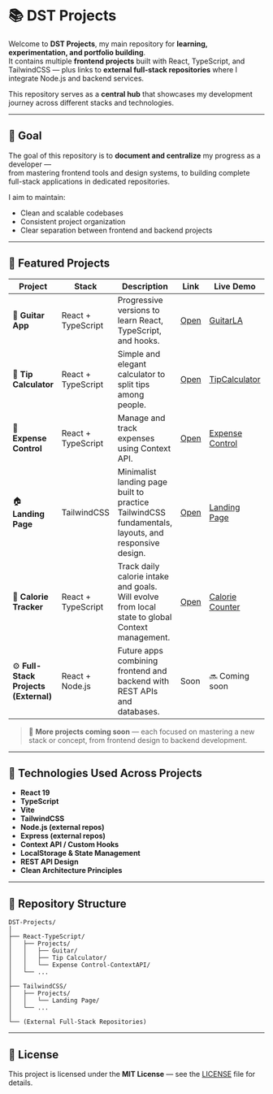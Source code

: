 # 📚 DST Projects

Welcome to **DST Projects**, my main repository for **learning, experimentation, and portfolio building**.  
It contains multiple **frontend projects** built with React, TypeScript, and TailwindCSS — plus links to **external full-stack repositories** where I integrate Node.js and backend services.

This repository serves as a **central hub** that showcases my development journey across different stacks and technologies.

---

## 🎯 Goal

The goal of this repository is to **document and centralize** my progress as a developer —  
from mastering frontend tools and design systems, to building complete full-stack applications in dedicated repositories.

I aim to maintain:
- Clean and scalable codebases  
- Consistent project organization  
- Clear separation between frontend and backend projects  

---

## 🚀 Featured Projects

| Project | Stack | Description | Link | Live Demo |
|----------|--------|--------------|-----------|-------|
| 🎸 **Guitar App** | React + TypeScript | Progressive versions to learn React, TypeScript, and hooks. | [Open](./React-TypeScript/Projects/Guitar) | [GuitarLA](https://guitarla-dst.netlify.app/) |
| 🧮 **Tip Calculator** | React + TypeScript | Simple and elegant calculator to split tips among people. | [Open](./React-TypeScript/Projects/Tip%20Calculator) | [TipCalculator](https://tipcalculator-dst.netlify.app/) |
| 💸 **Expense Control** | React + TypeScript | Manage and track expenses using Context API. | [Open](./React-TypeScript/Projects/Expense%20Control-ContextAPI) | [Expense Control](https://expense-control-dst.netlify.app/) |
| 🏠 **Landing Page** | TailwindCSS | Minimalist landing page built to practice TailwindCSS fundamentals, layouts, and responsive design. | [Open](./TailwindCSS/Projects/landing%20page) | [Landing Page](https://landingpage-dst.netlify.app/) |
| 🍎 **Calorie Tracker** | React + TypeScript | Track daily calorie intake and goals. Will evolve from local state to global Context management. | [Open](./React-TypeScript/Projects/Calorie%20Tracker) | [Calorie Counter](https://calororie-counter-dst.netlify.app/)
| ⚙️ **Full-Stack Projects (External)** | React + Node.js | Future apps combining frontend and backend with REST APIs and databases. | Soon | 🔜 Coming soon |

> 🚧 **More projects coming soon** — each focused on mastering a new stack or concept, from frontend design to backend development.

---

## 🧱 Technologies Used Across Projects

- **React 19**
- **TypeScript**
- **Vite**
- **TailwindCSS**
- **Node.js (external repos)**
- **Express (external repos)**
- **Context API / Custom Hooks**
- **LocalStorage & State Management**
- **REST API Design**
- **Clean Architecture Principles**

---

## 🧩 Repository Structure

```text
DST-Projects/
│
├── React-TypeScript/
│   ├── Projects/
│   │   ├── Guitar/
│   │   ├── Tip Calculator/
│   │   └── Expense Control-ContextAPI/
│   └── ...
│
├── TailwindCSS/
│   ├── Projects/
│   │   └── Landing Page/
│   └── ...
│
└── (External Full-Stack Repositories)
```

---

## 📄 License

This project is licensed under the **MIT License** — see the [LICENSE](./LICENSE) file for details.




